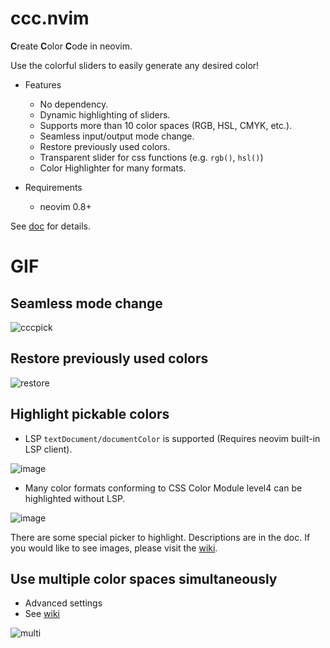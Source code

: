 # ccc.nvim

**C**reate **C**olor **C**ode in neovim.

Use the colorful sliders to easily generate any desired color!

- Features
    - No dependency.
    - Dynamic highlighting of sliders.
    - Supports more than 10 color spaces (RGB, HSL, CMYK, etc.).
    - Seamless input/output mode change.
    - Restore previously used colors.
    - Transparent slider for css functions (e.g. `rgb()`, `hsl()`)
    - Color Highlighter for many formats.

- Requirements
    - neovim 0.8+

See [doc](./doc/ccc.txt) for details.

# GIF

## Seamless mode change

![cccpick](https://user-images.githubusercontent.com/82267684/225461164-a36d4ad3-da49-4124-b957-e0749f14fa05.gif)

## Restore previously used colors

![restore](https://user-images.githubusercontent.com/82267684/225461172-4c3e17af-99b6-4da9-8216-c00dc20c7a40.gif)

## Highlight pickable colors

- LSP `textDocument/documentColor` is supported (Requires neovim built-in LSP client).

![image](https://user-images.githubusercontent.com/430272/192379267-7b069281-021a-4ee5-bc65-58def20f9c0d.png)

- Many color formats conforming to CSS Color Module level4 can be highlighted without LSP.

![image](https://user-images.githubusercontent.com/82267684/196505445-fac76002-7344-47f7-84cb-710c3ecbb717.png)

There are some special picker to highlight. Descriptions are in the doc.
If you would like to see images, please visit the [wiki](https://github.com/uga-rosa/ccc.nvim/wiki/Special-pickers).

## Use multiple color spaces simultaneously

- Advanced settings
- See [wiki](https://github.com/uga-rosa/ccc.nvim/wiki/Use-multiple-color-spaces-simultaneously)

![multi](https://user-images.githubusercontent.com/82267684/225504962-bf71730e-e681-4ee3-8a26-f949b1973e71.gif)
